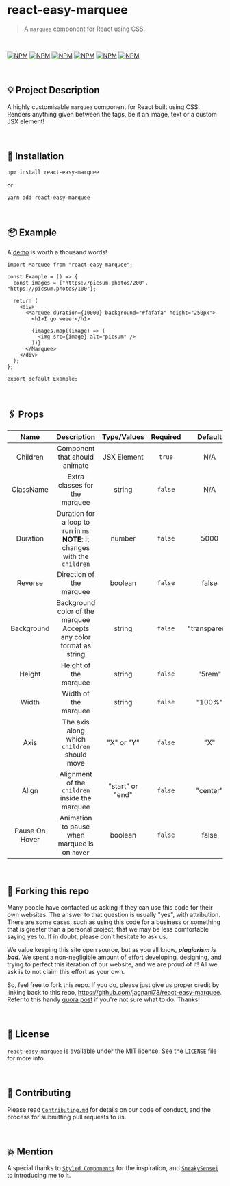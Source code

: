 # react-easy-marquee

> A `marquee` component for React using CSS.

<br />

[![NPM](https://img.shields.io/npm/v/react-easy-marquee.svg?style=for-the-badge)](https://npmjs.com/package/react-easy-marquee)
[![NPM](https://img.shields.io/github/stars/jagnani73/react-easy-marquee?style=for-the-badge&color=yellow)](https://npmjs.com/package/react-easy-marquee)
[![NPM](https://img.shields.io/github/issues/jagnani73/react-easy-marquee?style=for-the-badge&color=red)](https://npmjs.com/package/react-easy-marquee)
[![NPM](https://img.shields.io/github/forks/jagnani73/react-easy-marquee?style=for-the-badge&color=green)](https://npmjs.com/package/react-easy-marquee)
[![NPM](https://img.shields.io/github/license/jagnani73/react-easy-marquee?style=for-the-badge&color=purple)](https://npmjs.com/package/react-easy-marquee)
[![NPM](https://img.shields.io/badge/author-jagnani73-green?style=for-the-badge&color=blue)](https://github.com/jagnani73)

<br />

## 💡 Project Description

A highly customisable `marquee` component for React built using CSS. Renders anything given between the tags, be it an image, text or a custom JSX element!

<br />

## 🔧 Installation

```shell
npm install react-easy-marquee
```

or

```shell
yarn add react-easy-marquee
```

<br />

## 📦 Example

A [demo](https:github.io/reacy-easy-marqueee) is worth a thousand words!

```tsx
import Marquee from "react-easy-marquee";

const Example = () => {
  const images = ["https://picsum.photos/200", "https://picsum.photos/100"];

  return (
    <div>
      <Marquee duration={10000} background="#fafafa" height="250px">
        <h1>I go weee!</h1>

        {images.map((image) => (
          <img src={image} alt="picsum" />
        ))}
      </Marquee>
    </div>
  );
};

export default Example;
```

<br />

## 🖇️ Props

|      Name      |                                   Description                                   |   Type/Values    | Required |    Default    |                           Example                            |
| :------------: | :-----------------------------------------------------------------------------: | :--------------: | :------: | :-----------: | :----------------------------------------------------------: |
|    Children    |                          Component that should animate                          |   JSX Element    |  `true`  |      N/A      |                             N/A                              |
|   ClassName    |                          Extra classes for the marquee                          |      string      | `false`  |      N/A      |                             N/A                              |
|    Duration    | Duration for a loop to run in `ms`<br/>**NOTE**: It changes with the `children` |      number      | `false`  |     5000      |                      `duration={5000}`                       |
|    Reverse     |                            Direction of the marquee                             |     boolean      | `false`  |     false     |                      `reverse={false}`                       |
|   Background   |     Background color of the marquee<br/>Accepts any color format as string      |      string      | `false`  | "transparent" | `background="#fafafa"`<br/>`background="RGB(250, 250, 250)"` |
|     Height     |                              Height of the marquee                              |      string      | `false`  |    "5rem"     |                       `height="5rem"`                        |
|     Width      |                              Width of the marquee                               |      string      | `false`  |    "100%"     |                        `width="100%"`                        |
|      Axis      |                   The axis along which `children` should move                   |    "X" or "Y"    | `false`  |      "X"      |                          `axis="X"`                          |
|     Align      |                 Alignment of the `children` inside the marquee                  | "start" or "end" | `false`  |   "center"    |                        `align="end"`                         |
| Pause On Hover |                  Animation to pause when marquee is on `hover`                  |     boolean      | `false`  |     false     |                    `pauseOnHover={false}`                    |

<br />

## 🚨 Forking this repo

Many people have contacted us asking if they can use this code for their own websites. The answer to that question is usually "yes", with attribution. There are some cases, such as using this code for a business or something that is greater than a personal project, that we may be less comfortable saying yes to. If in doubt, please don't hesitate to ask us.

We value keeping this site open source, but as you all know, _**plagiarism is bad**_. We spent a non-negligible amount of effort developing, designing, and trying to perfect this iteration of our website, and we are proud of it! All we ask is to not claim this effort as your own.

So, feel free to fork this repo. If you do, please just give us proper credit by linking back to this repo, https://github.com/jagnani73/react-easy-marquee. Refer to this handy [quora post](https://www.quora.com/Is-it-bad-to-copy-other-peoples-code) if you're not sure what to do. Thanks!

<br />

## 📜 License

`react-easy-marquee` is available under the MIT license. See the `LICENSE` file for more info.

<br />

## 🤝 Contributing

Please read [`Contributing.md`](https://github.com/jagnani73/react-easy-marquee/blob/main/Contributing.md) for details on our code of conduct, and the process for submitting pull requests to us.

<br />

## 💥 Mention

A special thanks to [`Styled Components`](https://github.com/styled-components/styled-components-website) for the inspiration, and [`SneakySensei`](https://github.com/SneakySensei) to introducing me to it.
